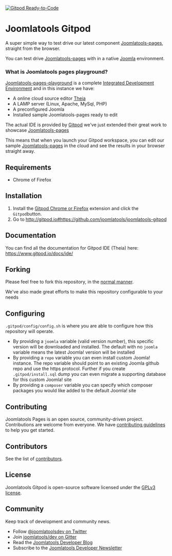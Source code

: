 [![Gitpod Ready-to-Code](https://img.shields.io/badge/Gitpod-ready--to--code-blue?logo=gitpod)](https://gitpod.io/#https://github.com/joomlatools/joomlatools-gitpod)
# Joomlatools Gitpod
A super simple way to test drive our latest component [Joomlatools-pages](https://github.com/joomlatools/joomlatools-pages), straight from the browser.

You can test drive [Joomlatools-pages](https://github.com/joomlatools/joomlatools-pages) with in a native [Joomla](https://github.com/joomla/joomla-cms) environment.

### What is Joomlatools pages playground?

[Joomlatools-pages-playground](https://github.com/joomlatools/joomlatools-pages-playground) is a complete [Integrated Development Environment](https://en.wikipedia.org/wiki/Integrated_development_environment) and in this instance we have: 

* A online cloud source editor [Theia](https://theia-ide.org/)
* A LAMP server (Linux, Apache, MySql, PHP)
* A preconfigured Joomla
* Installed sample Joomlatools-pages ready to edit 

The actual IDE is provided by [Gitpod](https://www.gitpod.io) we've just extended their great work to showcase [Joomlatools-pages](https://github.com/joomlatools/joomlatools-pages)

This means that when you launch your Gitpod workspace, you can edit our sample [Joomlatools-pages](https://github.com/joomlatools/joomlatools-pages) in the cloud and see  the results in your browser straight away.

## Requirements

* Chrome of Firefox

## Installation

1. Install the [Gitpod Chrome or Firefox](https://www.gitpod.io/docs/browser-extension/) extension and click the `Gitpod`button.
2. Go to http://gitpod.io#https://github.com/joomlatools/joomlatools-gitpod

## Documentation

You can find all the documentation for Gitpod IDE (Theia) here: https://www.gitpod.io/docs/ide/

## Forking 

Please feel free to fork this repository, in the [normal manner](https://help.github.com/en/github/getting-started-with-github/fork-a-repo#fork-an-example-repository). 

We've also made great efforts to make this repository configurable to your needs 

## Configuring

`.gitpod/config/config.sh` is where you are able to configure how this repository will operate.

* By providing a `joomla` variable (valid version number), this specific version will be downloaded and installed. The default with no `joomla` variable means the latest Joomla! version will be installed 
* By providing a `repo` variable you can even install custom Joomla! instance. The repo variable should point to an existing Joomla github repo and use the https protocol. 
Further if you create `.gitpod/install.sql` dump you can even migrate a supporting database for this custom Joomla! site 
* By providing a `composer` variable you can specify which composer packages you would like added to the default Joomla! site

## Contributing

Joomlatools Pages is an open source, community-driven project. Contributions are welcome from everyone. 
We have [contributing guidelines](CONTRIBUTING.md) to help you get started.

## Contributors

See the list of [contributors](https://github.com/joomlatools/joomlatools-gitpod/contributors).

## License

Joomlatools Gitpod is open-source software licensed under the [GPLv3 license](LICENSE.txt).

## Community

Keep track of development and community news.

* Follow [@joomlatoolsdev on Twitter](https://twitter.com/joomlatoolsdev)
* Join [joomlatools/dev on Gitter](http://gitter.im/joomlatools/dev)
* Read the [Joomlatools Developer Blog](https://www.joomlatools.com/developer/blog/)
* Subscribe to the [Joomlatools Developer Newsletter](https://www.joomlatools.com/developer/newsletter/)

